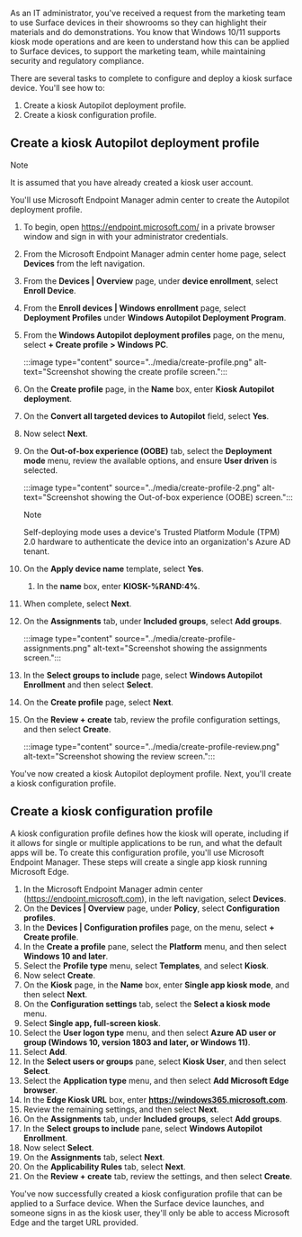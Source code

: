 As an IT administrator, you've received a request from the marketing team to use Surface devices in their showrooms so they can highlight their materials and do demonstrations. You know that Windows 10/11 supports kiosk mode operations and are keen to understand how this can be applied to Surface devices, to support the marketing team, while maintaining security and regulatory compliance.

There are several tasks to complete to configure and deploy a kiosk surface device. You'll see how to:

1. Create a kiosk Autopilot deployment profile.
1. Create a kiosk configuration profile.

## Create a kiosk Autopilot deployment profile

> [!NOTE]
> It is assumed that you have already created a kiosk user account.

You'll use Microsoft Endpoint Manager admin center to create the Autopilot deployment profile.

1. To begin, open <https://endpoint.microsoft.com/> in a private browser window and sign in with your administrator credentials.
1. From the Microsoft Endpoint Manager admin center home page, select **Devices** from the left navigation.
1. From the **Devices | Overview** page, under **device enrollment**, select **Enroll Device**.
1. From the **Enroll devices | Windows enrollment** page, select **Deployment Profiles** under **Windows Autopilot Deployment Program**.
1. From the **Windows Autopilot deployment profiles** page, on the menu, select **+ Create profile** **> Windows PC**.

    :::image type="content" source="../media/create-profile.png" alt-text="Screenshot showing the create profile screen.":::

1. On the **Create profile** page, in the **Name** box, enter **Kiosk Autopilot deployment**.
1. On the **Convert all targeted devices to Autopilot** field, select **Yes**.
1. Now select **Next**.
1. On the **Out-of-box experience (OOBE)** tab, select the **Deployment mode** menu, review the available options, and ensure **User driven** is selected.

    :::image type="content" source="../media/create-profile-2.png" alt-text="Screenshot showing the Out-of-box experience (OOBE) screen.":::

    > [!NOTE]
    > Self-deploying mode uses a device's Trusted Platform Module (TPM) 2.0 hardware to authenticate the device into an organization's Azure AD tenant.

1. On the **Apply device name** template, select **Yes**.
    1. In the **name** box, enter **KIOSK-%RAND:4%**.
1. When complete, select **Next**.
1. On the **Assignments** tab, under **Included groups**, select **Add groups**.

    :::image type="content" source="../media/create-profile-assignments.png" alt-text="Screenshot showing the assignments screen.":::

1. In the **Select groups to include** page, select **Windows Autopilot Enrollment** and then select **Select**.
1. On the **Create profile** page, select **Next**.
1. On the **Review + create** tab, review the profile configuration settings, and then select **Create**.

    :::image type="content" source="../media/create-profile-review.png" alt-text="Screenshot showing the review screen.":::

You've now created a kiosk Autopilot deployment profile. Next, you'll create a kiosk configuration profile.

## Create a kiosk configuration profile

A kiosk configuration profile defines how the kiosk will operate, including if it allows for single or multiple applications to be run, and what the default apps will be. To create this configuration profile, you'll use Microsoft Endpoint Manager. These steps will create a single app kiosk running Microsoft Edge.

1. In the Microsoft Endpoint Manager admin center (https://endpoint.microsoft.com), in the left navigation, select **Devices**.
1. On the **Devices | Overview** page, under **Policy**, select **Configuration profiles**.
1. In the **Devices | Configuration profiles** page, on the menu, select **+ Create profile**.
1. In the **Create a profile** pane, select the **Platform** menu, and then select **Windows 10 and later**.
1. Select the **Profile type** menu, select **Templates**, and select **Kiosk**.
1. Now select **Create**.
1. On the **Kiosk** page, in the **Name** box, enter **Single app kiosk mode**, and then select **Next**.
1. On the **Configuration settings** tab, select the **Select a kiosk mode** menu.
1. Select **Single app, full-screen kiosk**.
1. Select the **User logon type** menu, and then select **Azure AD user or group (Windows 10, version 1803 and later, or Windows 11)**.
1. Select **Add**.
1. In the **Select users or groups** pane, select **Kiosk User**, and then select **Select**.
1. Select the **Application type** menu, and then select **Add Microsoft Edge browser**.
1. In the **Edge Kiosk URL** box, enter **https://windows365.microsoft.com**.
1. Review the remaining settings, and then select **Next**.
1. On the **Assignments** tab, under **Included groups**, select **Add groups**.
1. In the **Select groups to include** pane, select **Windows Autopilot Enrollment**.
1. Now select **Select**.
1. On the **Assignments** tab, select **Next**.
1. On the **Applicability Rules** tab, select **Next**.
1. On the **Review + create** tab, review the settings, and then select **Create**.

You've now successfully created a kiosk configuration profile that can be applied to a Surface device. When the Surface device launches, and someone signs in as the kiosk user, they'll only be able to access Microsoft Edge and the target URL provided.
